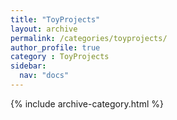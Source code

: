 ```yaml
---
title: "ToyProjects"
layout: archive
permalink: /categories/toyprojects/
author_profile: true
category : ToyProjects
sidebar:
  nav: "docs"
---
```


{% include archive-category.html %}

